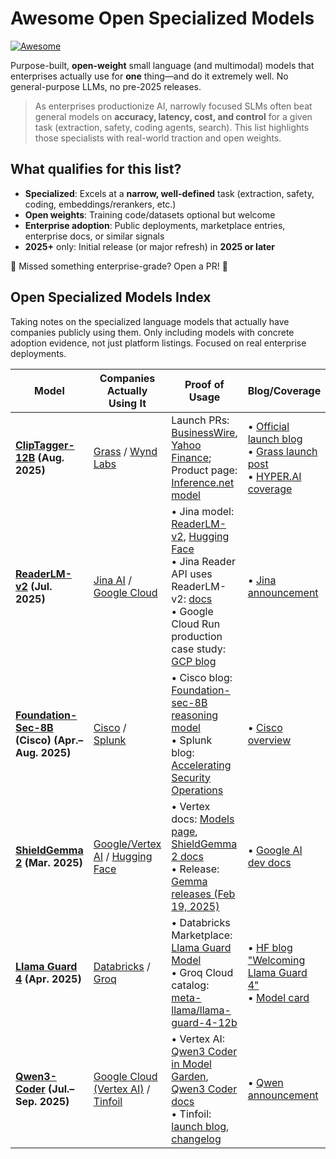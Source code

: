 # Awesome Open Specialized Models

[![Awesome](https://awesome.re/badge.svg)](https://awesome.re)

Purpose-built, **open-weight** small language (and multimodal) models that enterprises actually use for **one** thing—and do it extremely well. No general-purpose LLMs, no pre-2025 releases.

> As enterprises productionize AI, narrowly focused SLMs often beat general models on **accuracy, latency, cost, and control** for a given task (extraction, safety, coding agents, search). This list highlights those specialists with real-world traction and open weights.

## What qualifies for this list?

- **Specialized**: Excels at a **narrow, well-defined** task (extraction, safety, coding, embeddings/rerankers, etc.)
- **Open weights**: Training code/datasets optional but welcome
- **Enterprise adoption**: Public deployments, marketplace entries, enterprise docs, or similar signals
- **2025+** only: Initial release (or major refresh) in **2025 or later**

🚧 Missed something enterprise-grade? Open a PR! 🚧

## Open Specialized Models Index

Taking notes on the specialized language models that actually have companies publicly using them. Only including models with concrete adoption evidence, not just platform listings. Focused on real enterprise deployments.

| Model | Companies Actually Using It | Proof of Usage | Blog/Coverage | Key Notes |
|-------|-----------------------------|----------------|---------------|-----------|
| **[ClipTagger-12B](https://huggingface.co/inference-net/ClipTagger-12b) (Aug. 2025)** | [Grass](https://www.grass.io/) / [Wynd Labs](https://wyndlabs.ai/) | Launch PRs: [BusinessWire](https://www.businesswire.com/news/home/20250814241444/en/Grass-and-Inference-Launch-Video-Annotation-Model-Outperforming-Claude-4), [Yahoo Finance](https://finance.yahoo.com/news/grass-inference-launch-video-annotation-180000955.html); Product page: [Inference.net model](https://inference.net/models/cliptagger-12b) | • [Official launch blog](https://inference.net/blog/cliptagger-12b)<br>• [Grass launch post](https://www.grass.io/learn/grass-and-inference-launch-video-annotation-model-outperforming-claude-4)<br>• [HYPER.AI coverage](https://hyper.ai/en/headlines/aecceadc9e83c458d2b98dfc948d8cc6) | Image captioning model trained on 1M video frames |
| **[ReaderLM-v2](https://huggingface.co/jinaai/ReaderLM-v2) (Jul. 2025)** | [Jina AI](https://jina.ai/) / [Google Cloud](https://cloud.google.com/) | • Jina model: [ReaderLM-v2](https://jina.ai/models/ReaderLM-v2/), [Hugging Face](https://huggingface.co/jinaai/ReaderLM-v2)<br>• Jina Reader API uses ReaderLM-v2: [docs](https://jina.ai/reader/)<br>• Google Cloud Run production case study: [GCP blog](https://cloud.google.com/blog/products/application-development/how-jina-ai-built-its-100-billion-token-web-grounding-system-with-cloud-run-gpus) | • [Jina announcement](https://jina.ai/news/readerlm-v2-frontier-small-language-model-for-html-to-markdown-and-json) | HTML-to-Markdown conversion used in production by Jina and scaled on Google Cloud |
| **[Foundation-Sec-8B](https://huggingface.co/fdtn-ai/Foundation-Sec-8B) (Cisco) (Apr.–Aug. 2025)** | [Cisco](https://www.cisco.com/) / [Splunk](https://www.splunk.com/) | • Cisco blog: [Foundation-sec-8B reasoning model](https://blogs.cisco.com/security/foundation-sec-8b-reasoning-worlds-first-security-reasoning-model)<br>• Splunk blog: [Accelerating Security Operations](https://www.splunk.com/en_us/blog/artificial-intelligence/accelerating-security-operations-with-splunk-and-foundation-ai-s-first-open-source-security-model.html) | • [Cisco overview](https://blogs.cisco.com/security/foundation-sec-cisco-foundation-ai-first-open-source-security-model) | Cybersecurity model with real SOC deployment by Splunk |
| **[ShieldGemma 2](https://huggingface.co/google/shieldgemma-2-4b-it) (Mar. 2025)** | [Google/Vertex AI](https://cloud.google.com/vertex-ai) / [Hugging Face](https://huggingface.co/) | • Vertex docs: [Models page](https://cloud.google.com/vertex-ai/generative-ai/docs/models), [ShieldGemma 2 docs](https://huggingface.co/docs/transformers/model_doc/shieldgemma2)<br>• Release: [Gemma releases (Feb 19, 2025)](https://ai.google.dev/gemma/docs/releases) | • [Google AI dev docs](https://ai.google.dev/gemma/docs/shieldgemma) | Safety classifier used by Google themselves in their AI stack |
| **[Llama Guard 4](https://huggingface.co/meta-llama/Llama-Guard-4-12B) (Apr. 2025)** | [Databricks](https://www.databricks.com/) / [Groq](https://groq.com/) | • Databricks Marketplace: [Llama Guard Model](https://marketplace.databricks.com/details/a4bc6c21-0888-40e1-805e-f4c99dca41e4/Databricks_Llama-Guard-Model)<br>• Groq Cloud catalog: [meta-llama/llama-guard-4-12b](https://console.groq.com/docs/models) | • [HF blog "Welcoming Llama Guard 4"](https://huggingface.co/blog/llama-guard-4)<br>• [Model card](https://huggingface.co/meta-llama/Llama-Guard-4-12B) | Safety guardrails used by major cloud/AI platforms |
| **[Qwen3-Coder](https://huggingface.co/collections/Qwen/qwen3-coder-687fc861e53c939e52d10) (Jul.–Sep. 2025)** | [Google Cloud (Vertex AI)](https://cloud.google.com/vertex-ai) / [Tinfoil](https://tinfoil.sh/) | • Vertex AI: [Qwen3 Coder in Model Garden](https://cloud.google.com/vertex-ai/generative-ai/docs/release-notes), [Qwen3 Coder docs](https://cloud.google.com/vertex-ai/generative-ai/docs/maas/qwen/qwen3-coder)<br>• Tinfoil: [launch blog](https://tinfoil.sh/blog/2025-09-02-qwen3-coder-private), [changelog](https://docs.tinfoil.sh/resources/changelog) | • [Qwen announcement](https://qwenlm.github.io/blog/qwen3-coder/) | Coding model with enterprise API integration by Tinfoil |
